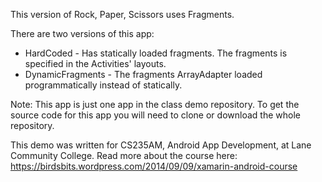 This version of Rock, Paper, Scissors uses Fragments.

There are two versions of this app:
* HardCoded - Has statically loaded fragments. The fragments is specified in the Activities' layouts.
* DynamicFragments - The fragments ArrayAdapter loaded programmatically instead of statically.

Note: This app is just one app in the class demo repository.
To get the source code for this app you will need to
clone or download the whole repository.

This demo was written for CS235AM, Android App Development, at Lane Community College.
Read more about the course here: https://birdsbits.wordpress.com/2014/09/09/xamarin-android-course
